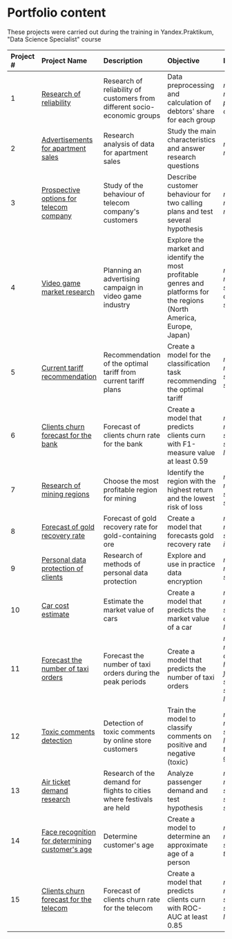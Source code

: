# Portfolio content

These projects were carried out during the training in Yandex.Praktikum, "Data Science Specialist" course

| Project # | Project Name | Description | Objective | Libraries |
| :---------------------- | :---------------------- | :---------------------- | :---------------------- | :---------------------- |
|1| [Research of reliability](01_clients_credit_rating) | Research of reliability of customers from different socio-economic groups | Data preprocessing and calculation of debtors' share for each group | *numpy*, *pandas*, *matplotlib*, *pymystem3*, *collections*|
|2| [Advertisements for apartment sales](02_sales_apartments_spb)| Research analysis of data for apartment sales | Study the main characteristics and answer research questions | *numpy*, *pandas*, *matplotlib* |
|3| [Prospective options for telecom company](03_mobile_plan_research) | Study of the behaviour of telecom company's customers | Describe customer behaviour for two calling plans and test several hypothesis | *numpy*, *pandas*, *matplotlib*, *math*, *scipy*|
|4| [Video game market research](04_game_industry_market)| Planning an advertising campaign in video game industry | Explore the market and identify the most profitable genres and platforms for the regions (North America, Europe, Japan) | *numpy*, *pandas*, *matplotlib*, *seaborn*, *collections*, *scipy* |
|5| [Current tariff recommendation](05_mobile_operator_recommend) | Recommendation of the optimal tariff from current tariff plans | Create a model for the classification task recommending the optimal tariff | *numpy*, *pandas*, *matplotlib*, *seaborn*, *sklearn* |
|6| [Clients churn forecast for the bank](06_bank_clients_churn)| Forecast of clients churn rate for the bank | Create a model that predicts clients curn with F1-measure value at least 0.59 | *numpy*, *pandas*, *matplotlib*, *seaborn*, *re*, *scipy*, *sklearn*, *lightgbm* |
|7| [Research of mining regions](07_geo_risk_assessment)| Choose the most profitable region for mining | Identify the region with the highest return and the lowest risk of loss | *numpy*, *pandas*, *matplotlib*, *seaborn*, *scipy*, *sklearn* |
|8| [Forecast of gold recovery rate](08_gold_recovery_rate)| Forecast of gold recovery rate for gold-containing ore | Create a model that forecasts gold recovery rate | *numpy*, *pandas*, *matplotlib*, *seaborn*, *itertools*, *sklearn*  |
|9| [Personal data protection of clients](09_client_info_protection)| Research of methods of personal data protection | Explore and use in practice data encryption | *numpy*, *pandas*, *matplotlib*, *sklearn* |
|10| [Car cost estimate](10_car_price_valuation)| Estimate the market value of cars | Create a model that predicts the market value of a car | *numpy*, *pandas*, *matplotlib*, *sklearn*, *catboost*, *lightgbm* |
|11| [Forecast the number of taxi orders](11_taxi_order_forecast)| Forecast the number of taxi orders during the peak periods | Create a model that predicts the number of taxi orders | *numpy*, *pandas*, *matplotlib*, *datetime*, *holidays*, *fbprophet*, *statsmodels*, *sklearn*, *lightgbm* |
|12| [Toxic comments detection](12_toxic_comments_identification)| Detection of toxic comments by online store customers | Train the model to classify comments on positive and negative (toxic) | *numpy*, *pandas*, *re*, *tqdm*, *sklearn*, *lightgbm*, *textblob*, *gensim*, *nltk* |
|13| [Air ticket demand research](13_air_ticket_research) | Research of the demand for flights to cities where festivals are held | Analyze passenger demand and test hypothesis | *numpy*, *pandas*, *matplotlib*, *seaborn*, *pylab*, *scipy*, *statsmodels* |
|14| [Face recognition for determining customer's age](14_face_recognition_age) | Determine customer's age | Create a model to determine an approximate age of a person | *numpy*, *pandas*, *matplotlib*, *seaborn*, *tensorflow.keras* |
|15| [Clients churn forecast for the telecom](15_telecom_customer_churn) | Forecast of clients churn rate for the telecom | Create a model that predicts clients curn with ROC-AUC at least 0.85 | *numpy*, *pandas*, *matplotlib*, *seaborn*, *tqdm*, *sklearn*, *lightgbm* |
